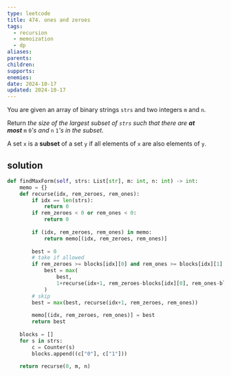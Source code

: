 ```yaml
---
type: leetcode
title: 474. ones and zeroes
tags:
  - recursion
  - memoization
  - dp
aliases: 
parents: 
children: 
supports: 
enemies: 
date: 2024-10-17
updated: 2024-10-17
---
```


You are given an array of binary strings `strs` and two integers `m` and `n`.

Return _the size of the largest subset of `strs` such that there are **at most**_ `m` `0`_'s and_ `n` `1`_'s in the subset_.

A set `x` is a **subset** of a set `y` if all elements of `x` are also elements of `y`.

## solution

```python
def findMaxForm(self, strs: List[str], m: int, n: int) -> int:
	memo = {}
	def recurse(idx, rem_zeroes, rem_ones):
		if idx == len(strs):
			return 0
		if rem_zeroes < 0 or rem_ones < 0:
			return 0
		  
		if (idx, rem_zeroes, rem_ones) in memo:
			return memo[(idx, rem_zeroes, rem_ones)]
		  
		best = 0
		# take if allowed
		if rem_zeroes >= blocks[idx][0] and rem_ones >= blocks[idx][1]:
			best = max(
				best,
				1+recurse(idx+1, rem_zeroes-blocks[idx][0], rem_ones-blocks[idx][1])
			)
		# skip
		best = max(best, recurse(idx+1, rem_zeroes, rem_ones))
		  
		memo[(idx, rem_zeroes, rem_ones)] = best
		return best
	  
	blocks = []
	for s in strs:
		c = Counter(s)
		blocks.append((c["0"], c["1"]))
	  
	return recurse(0, m, n)
```
